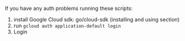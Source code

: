 If you have any auth problems running these scripts:
   1. install Google Cloud sdk: go/cloud-sdk (installing and using section)
   2. run `gcloud auth application-default login`
   3. Login
